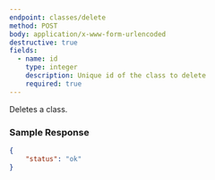 ```yaml
---
endpoint: classes/delete
method: POST
body: application/x-www-form-urlencoded
destructive: true
fields:
  - name: id
    type: integer
    description: Unique id of the class to delete
    required: true
---
```


Deletes a class.

### Sample Response
```json
{
	"status": "ok"
}
```